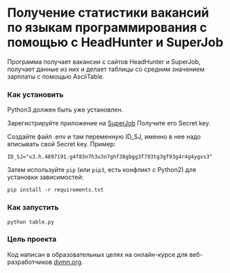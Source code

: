 # Получение статистики вакансий по языкам программирования с помощью с HeadHunter и SuperJob

Программа получает вакансии с сайтов HeadHunter и SuperJob, получает данные из них и делает таблицы со средним значением зарплаты с помощью AsciiTable.

### Как установить

Python3 должен быть уже установлен. 

Зарегистрируйте приложение на [SuperJob](https://nn.superjob.ru/auth/login/?returnUrl=https%3A%2F%2Fapi.superjob.ru%2Fregister%2F)
Получите его Secret key.

Создайте файл .env и там переменную ID_SJ, именно в нее надо вписывать свой Secret key.
Пример:
```
ID_SJ="v3.h.4897191.g4f83n7h3u3n7ghf38gbgg3f793tg3gf93g4r4g4ygvs3"
```

Затем используйте `pip` (или `pip3`, есть конфликт с Python2) для установки зависимостей:
```
pip install -r requirements.txt
```

### Как запустить

```python table.py```

### Цель проекта

Код написан в образовательных целях на онлайн-курсе для веб-разработчиков [dvmn.org](https://dvmn.org/).
